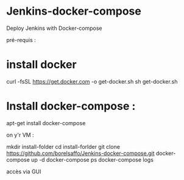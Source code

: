 # Jenkins-docker-compose
Deploy Jenkins with Docker-compose

pré-requis : 

# install docker 
curl -fsSL https://get.docker.com -o get-docker.sh
sh get-docker.sh

#  Install docker-compose : 
apt-get install docker-compose

on y'r VM : 

mkdir install-folder
cd install-forlder
git clone https://github.com/borelsaffo/Jenkins-docker-compose.git
docker-compose up -d
docker-compose ps
docker-compose logs

accès via GUI
